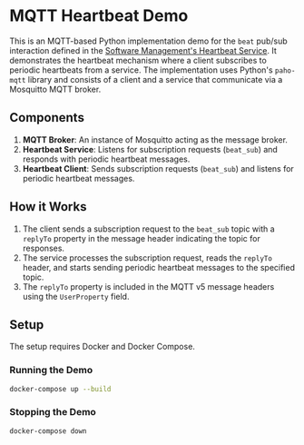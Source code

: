 # MQTT Heartbeat Demo

This is an MQTT-based Python implementation demo for the `beat` pub/sub interaction defined in the [Software Management's Heartbeat Service](./../../../yaml/Software-Management/Heartbeat.yaml). It demonstrates the heartbeat mechanism where a client subscribes to periodic heartbeats from a service. The implementation uses Python's `paho-mqtt` library and consists of a client and a service that communicate via a Mosquitto MQTT broker.

## Components

1. **MQTT Broker**: An instance of Mosquitto acting as the message broker.
2. **Heartbeat Service**: Listens for subscription requests (`beat_sub`) and responds with periodic heartbeat messages.
3. **Heartbeat Client**: Sends subscription requests (`beat_sub`) and listens for periodic heartbeat messages.

## How it Works

1. The client sends a subscription request to the `beat_sub` topic with a `replyTo` property in the message header indicating the topic for responses.
2. The service processes the subscription request, reads the `replyTo` header, and starts sending periodic heartbeat messages to the specified topic.
3. The `replyTo` property is included in the MQTT v5 message headers using the `UserProperty` field.

## Setup

The setup requires Docker and Docker Compose.

### Running the Demo

```bash
docker-compose up --build
```

### Stopping the Demo

```bash
docker-compose down
```